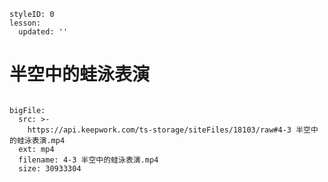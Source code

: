 ```@Lesson
styleID: 0
lesson:
  updated: ''

```
# 半空中的蛙泳表演
```@BigFile

bigFile:
  src: >-
    https://api.keepwork.com/ts-storage/siteFiles/18103/raw#4-3 半空中的蛙泳表演.mp4
  ext: mp4
  filename: 4-3 半空中的蛙泳表演.mp4
  size: 30933304
          
```